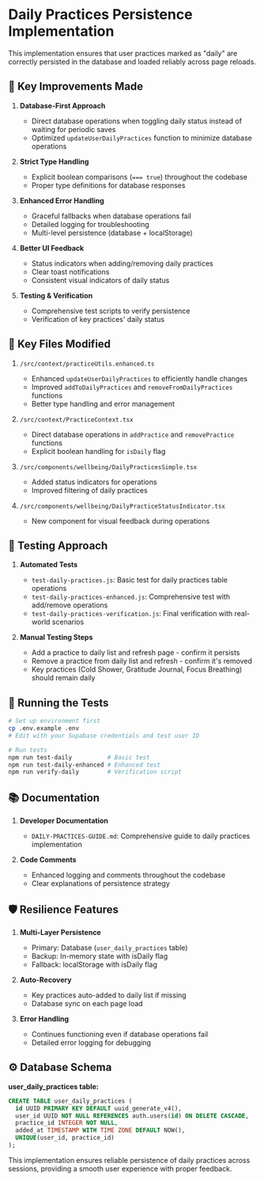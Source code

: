# Daily Practices Persistence Implementation

This implementation ensures that user practices marked as "daily" are correctly persisted in the database and loaded reliably across page reloads.

## 🔑 Key Improvements Made

1. **Database-First Approach**
   - Direct database operations when toggling daily status instead of waiting for periodic saves
   - Optimized `updateUserDailyPractices` function to minimize database operations

2. **Strict Type Handling**
   - Explicit boolean comparisons (`=== true`) throughout the codebase
   - Proper type definitions for database responses

3. **Enhanced Error Handling**
   - Graceful fallbacks when database operations fail
   - Detailed logging for troubleshooting
   - Multi-level persistence (database + localStorage)

4. **Better UI Feedback**
   - Status indicators when adding/removing daily practices
   - Clear toast notifications
   - Consistent visual indicators of daily status

5. **Testing & Verification**
   - Comprehensive test scripts to verify persistence
   - Verification of key practices' daily status

## 📂 Key Files Modified

1. `/src/context/practiceUtils.enhanced.ts`
   - Enhanced `updateUserDailyPractices` to efficiently handle changes
   - Improved `addToDailyPractices` and `removeFromDailyPractices` functions
   - Better type handling and error management

2. `/src/context/PracticeContext.tsx`
   - Direct database operations in `addPractice` and `removePractice` functions
   - Explicit boolean handling for `isDaily` flag

3. `/src/components/wellbeing/DailyPracticesSimple.tsx`
   - Added status indicators for operations
   - Improved filtering of daily practices

4. `/src/components/wellbeing/DailyPracticeStatusIndicator.tsx`
   - New component for visual feedback during operations

## 🧪 Testing Approach

1. **Automated Tests**
   - `test-daily-practices.js`: Basic test for daily practices table operations
   - `test-daily-practices-enhanced.js`: Comprehensive test with add/remove operations
   - `test-daily-practices-verification.js`: Final verification with real-world scenarios

2. **Manual Testing Steps**
   - Add a practice to daily list and refresh page - confirm it persists
   - Remove a practice from daily list and refresh - confirm it's removed
   - Key practices (Cold Shower, Gratitude Journal, Focus Breathing) should remain daily

## 🚀 Running the Tests

```bash
# Set up environment first
cp .env.example .env
# Edit with your Supabase credentials and test user ID

# Run tests
npm run test-daily          # Basic test
npm run test-daily-enhanced # Enhanced test
npm run verify-daily        # Verification script
```

## 📚 Documentation

1. **Developer Documentation**
   - `DAILY-PRACTICES-GUIDE.md`: Comprehensive guide to daily practices implementation

2. **Code Comments**
   - Enhanced logging and comments throughout the codebase
   - Clear explanations of persistence strategy

## 🛡️ Resilience Features

1. **Multi-Layer Persistence**
   - Primary: Database (`user_daily_practices` table)
   - Backup: In-memory state with isDaily flag
   - Fallback: localStorage with isDaily flag

2. **Auto-Recovery**
   - Key practices auto-added to daily list if missing
   - Database sync on each page load

3. **Error Handling**
   - Continues functioning even if database operations fail
   - Detailed error logging for debugging

## ⚙️ Database Schema

**user_daily_practices table:**
```sql
CREATE TABLE user_daily_practices (
  id UUID PRIMARY KEY DEFAULT uuid_generate_v4(),
  user_id UUID NOT NULL REFERENCES auth.users(id) ON DELETE CASCADE,
  practice_id INTEGER NOT NULL,
  added_at TIMESTAMP WITH TIME ZONE DEFAULT NOW(),
  UNIQUE(user_id, practice_id)
);
```

This implementation ensures reliable persistence of daily practices across sessions, providing a smooth user experience with proper feedback.
